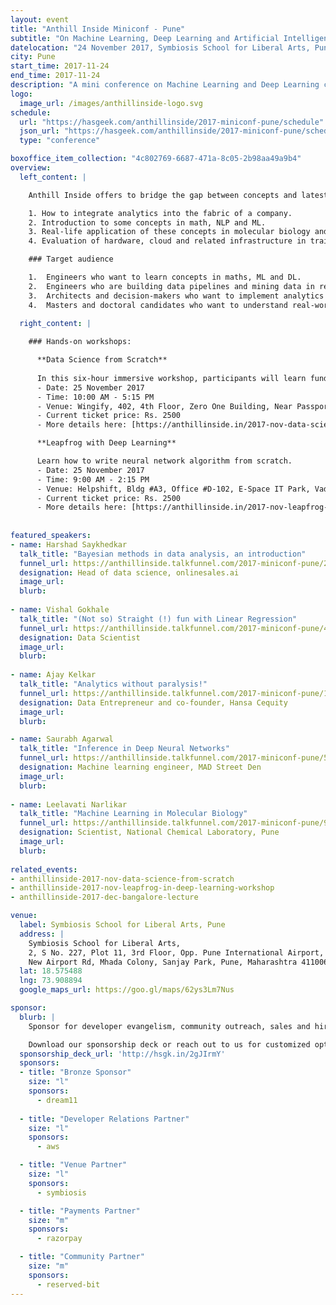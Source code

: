 ```yaml
---
layout: event
title: "Anthill Inside Miniconf - Pune"
subtitle: "On Machine Learning, Deep Learning and Artificial Intelligence: concepts and applications and tools."
datelocation: "24 November 2017, Symbiosis School for Liberal Arts, Pune"
city: Pune
start_time: 2017-11-24
end_time: 2017-11-24
description: "A mini conference on Machine Learning and Deep Learning concepts, and their applications."
logo:
  image_url: /images/anthillinside-logo.svg
schedule:
  url: "https://hasgeek.com/anthillinside/2017-miniconf-pune/schedule"
  json_url: "https://hasgeek.com/anthillinside/2017-miniconf-pune/schedule/json"
  type: "conference"

boxoffice_item_collection: "4c802769-6687-471a-8c05-2b98aa49a9b4"
overview:
  left_content: |

    Anthill Inside offers to bridge the gap between concepts and latest research in ML, DL and AI, with realities on the ground. The Pune edition covers four broad areas: 

    1. How to integrate analytics into the fabric of a company. 
    2. Introduction to some concepts in math, NLP and ML. 
    3. Real-life application of these concepts in molecular biology and advertising. 
    4. Evaluation of hardware, cloud and related infrastructure in training ML models and DL networks.  

    ### Target audience

    1.	Engineers who want to learn concepts in maths, ML and DL. 
    2.	Engineers who are building data pipelines and mining data in real-time.  
    3.	Architects and decision-makers who want to implement analytics in their companies. 
    4.	Masters and doctoral candidates who want to understand real-world developments and how concepts are being applied. 
  
  right_content: |

    ### Hands-on workshops:

      **Data Science from Scratch**
      
      In this six-hour immersive workshop, participants will learn fundamental concepts in math, and take a dip into the data science ocean.
      - Date: 25 November 2017
      - Time: 10:00 AM - 5:15 PM
      - Venue: Wingify, 402, 4th Floor, Zero One Building, Near Passport office, Mundhwa Road, Pune - 411036.
      - Current ticket price: Rs. 2500
      - More details here: [https://anthillinside.in/2017-nov-data-science-from-scratch/](https://anthillinside.in/2017-nov-data-science-from-scratch/)

      **Leapfrog with Deep Learning**

      Learn how to write neural network algorithm from scratch.
      - Date: 25 November 2017
      - Time: 9:00 AM - 2:15 PM
      - Venue: Helpshift, Bldg #A3, Office #D-102, E-Space IT Park, Vadgaon Sheri, Pune - 411014.
      - Current ticket price: Rs. 2500
      - More details here: [https://anthillinside.in/2017-nov-leapfrog-in-deep-learning-workshop/](https://anthillinside.in/2017-nov-leapfrog-in-deep-learning-workshop/)
    
    
featured_speakers:
- name: Harshad Saykhedkar
  talk_title: "Bayesian methods in data analysis, an introduction"
  funnel_url: https://anthillinside.talkfunnel.com/2017-miniconf-pune/2-bayesian-methods-in-data-analysis-an-introduction
  designation: Head of data science, onlinesales.ai
  image_url: 
  blurb:
  
- name: Vishal Gokhale
  talk_title: "(Not so) Straight (!) fun with Linear Regression"
  funnel_url: https://anthillinside.talkfunnel.com/2017-miniconf-pune/4-not-so-straight-fun-with-linear-regression
  designation: Data Scientist
  image_url: 
  blurb:
  
- name: Ajay Kelkar
  talk_title: "Analytics without paralysis!"
  funnel_url: https://anthillinside.talkfunnel.com/2017-miniconf-pune/10-analytics-without-paralysis 
  designation: Data Entrepreneur and co-founder, Hansa Cequity
  image_url: 
  blurb:

- name: Saurabh Agarwal
  talk_title: "Inference in Deep Neural Networks"
  funnel_url: https://anthillinside.talkfunnel.com/2017-miniconf-pune/5-inference-in-deep-neural-networks
  designation: Machine learning engineer, MAD Street Den
  image_url: 
  blurb:
  
- name: Leelavati Narlikar
  talk_title: "Machine Learning in Molecular Biology"
  funnel_url: https://anthillinside.talkfunnel.com/2017-miniconf-pune/9-machine-learning-in-molecular-biology
  designation: Scientist, National Chemical Laboratory, Pune
  image_url: 
  blurb:  
    
related_events:
- anthillinside-2017-nov-data-science-from-scratch
- anthillinside-2017-nov-leapfrog-in-deep-learning-workshop
- anthillinside-2017-dec-bangalore-lecture

venue:
  label: Symbiosis School for Liberal Arts, Pune
  address: |
    Symbiosis School for Liberal Arts,
    2, S No. 227, Plot 11, 3rd Floor, Opp. Pune International Airport,
    New Airport Rd, Mhada Colony, Sanjay Park, Pune, Maharashtra 411006.
  lat: 18.575488
  lng: 73.908894
  google_maps_url: https://goo.gl/maps/62ys3Lm7Nus

sponsor:
  blurb: |
    Sponsor for developer evangelism, community outreach, sales and hiring.

    Download our sponsorship deck or reach out to us for customized options at [info@hasgeek.com](mailto:info@hasgeek.com)
  sponsorship_deck_url: 'http://hsgk.in/2gJIrmY'
  sponsors:
  - title: "Bronze Sponsor"
    size: "l"
    sponsors:
      - dream11
      
  - title: "Developer Relations Partner"
    size: "l"
    sponsors:
      - aws

  - title: "Venue Partner"
    size: "l"
    sponsors:
      - symbiosis

  - title: "Payments Partner"
    size: "m"
    sponsors:
      - razorpay    

  - title: "Community Partner"
    size: "m"
    sponsors:
      - reserved-bit 
---
```

